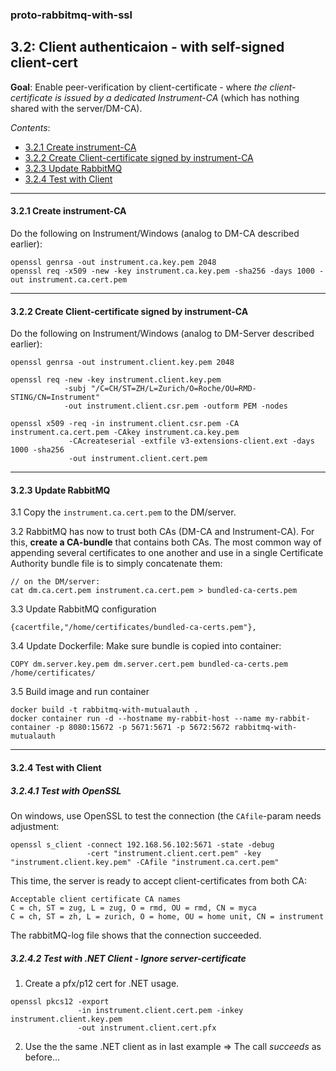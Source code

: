 ### proto-rabbitmq-with-ssl

## 3.2: Client authenticaion - with self-signed client-cert

**Goal**: Enable peer-verification by client-certificate - 
where *the client-certificate is issued by a dedicated Instrument-CA* (which has nothing shared with the server/DM-CA).

*Contents*:
- [3.2.1 Create instrument-CA](#321-create-instrument-ca)
- [3.2.2 Create Client-certificate signed by instrument-CA](#322-create-client-certificate-signed-by-instrument-ca)
- [3.2.3 Update RabbitMQ](#323-update-rabbitmq)
- [3.2.4 Test with Client](#324-test-with-client)

---

#### 3.2.1 Create instrument-CA

Do the following on Instrument/Windows (analog to DM-CA described earlier):

````
openssl genrsa -out instrument.ca.key.pem 2048
openssl req -x509 -new -key instrument.ca.key.pem -sha256 -days 1000 -out instrument.ca.cert.pem
````
---

#### 3.2.2 Create Client-certificate signed by instrument-CA

Do the following on Instrument/Windows (analog to DM-Server described earlier):

````
openssl genrsa -out instrument.client.key.pem 2048

openssl req -new -key instrument.client.key.pem 
            -subj "/C=CH/ST=ZH/L=Zurich/O=Roche/OU=RMD-STING/CN=Instrument" 
            -out instrument.client.csr.pem -outform PEM -nodes  

openssl x509 -req -in instrument.client.csr.pem -CA instrument.ca.cert.pem -CAkey instrument.ca.key.pem 
             -CAcreateserial -extfile v3-extensions-client.ext -days 1000 -sha256
             -out instrument.client.cert.pem 
````
---

#### 3.2.3 Update RabbitMQ

3.1 Copy the `instrument.ca.cert.pem` to the DM/server.

3.2 RabbitMQ has now to trust both CAs (DM-CA and Instrument-CA).
For this, **create a CA-bundle** that contains both CAs.
The most common way of appending several certificates to one another and use in a single Certificate Authority bundle file is 
to simply concatenate them: 
````
// on the DM/server: 
cat dm.ca.cert.pem instrument.ca.cert.pem > bundled-ca-certs.pem
````

3.3 Update RabbitMQ configuration
````
{cacertfile,"/home/certificates/bundled-ca-certs.pem"},
````

3.4 Update Dockerfile:
Make sure bundle is copied into container:
````
COPY dm.server.key.pem dm.server.cert.pem bundled-ca-certs.pem /home/certificates/
````

3.5 Build image and run container
````
docker build -t rabbitmq-with-mutualauth .
docker container run -d --hostname my-rabbit-host --name my-rabbit-container -p 8080:15672 -p 5671:5671 -p 5672:5672 rabbitmq-with-mutualauth
````

---

#### 3.2.4 Test with Client

##### 3.2.4.1 Test with OpenSSL

On windows, use OpenSSL to test the connection (the `CAfile`-param needs adjustment:

````
openssl s_client -connect 192.168.56.102:5671 -state -debug
                 -cert "instrument.client.cert.pem" -key "instrument.client.key.pem" -CAfile "instrument.ca.cert.pem"   
````

This time, the server is ready to accept client-certificates from both CA:
````
Acceptable client certificate CA names
C = ch, ST = zug, L = zug, O = rmd, OU = rmd, CN = myca
C = ch, ST = zh, L = zurich, O = home, OU = home unit, CN = instrument
````

The rabbitMQ-log file shows that the connection succeeded.


##### 3.2.4.2 Test with .NET Client - Ignore server-certificate

1. Create a pfx/p12 cert for .NET usage.
````
openssl pkcs12 -export 
               -in instrument.client.cert.pem -inkey instrument.client.key.pem 
               -out instrument.client.cert.pfx 
````

2. Use the the same .NET client as in last example
   => The call *succeeds* as before...
